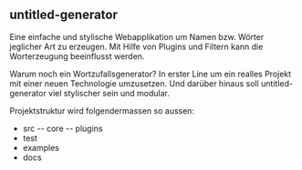 ## untitled-generator

Eine einfache und stylische Webapplikation um Namen bzw. Wörter jeglicher Art zu erzeugen.
Mit Hilfe von Plugins und Filtern kann die Worterzeugung beeinflusst werden.

Warum noch ein Wortzufallsgenerator? In erster Line um ein realles Projekt mit einer
neuen Technologie umzusetzen. Und darüber hinaus soll untitled-generator viel stylischer sein
und modular. 

Projektstruktur wird folgendermassen so aussen:

- src
-- core
-- plugins
- test
- examples
- docs
